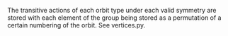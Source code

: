 The transitive actions of each orbit type under each valid symmetry are stored with each element of the group being stored as a permutation of a certain numbering of the orbit. See vertices.py.
